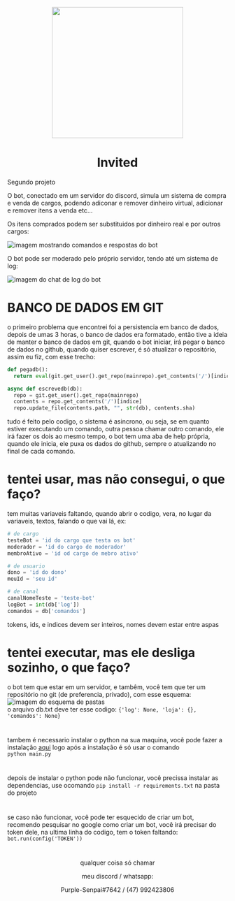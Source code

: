 <p align='center'><img src='https://user-images.githubusercontent.com/59841892/166121885-e9a3a39f-f389-4cea-8116-445ef27d1333.png' height="300" width="300"></p>
<h1 align='center'>Invited</h1>

Segundo projeto

O bot, conectado em um servidor do discord, simula um sistema de compra e venda de cargos, podendo adiconar e remover dinheiro virtual, adicionar e remover itens a venda etc...

Os itens comprados podem ser substituidos por dinheiro real e por outros cargos:

![imagem mostrando comandos e respostas do bot](https://user-images.githubusercontent.com/59841892/166121716-499e5512-ed06-49db-a577-9b1fc9d81dcb.PNG)

O bot pode ser moderado pelo próprio servidor, tendo até um sistema de log:

![imagem do chat de log do bot](https://user-images.githubusercontent.com/59841892/166121725-d1a2ab2b-6844-4395-ba0d-c535356430a8.PNG)

# BANCO DE DADOS EM GIT

o primeiro problema que encontrei foi a persistencia em banco de dados, depois de umas 3 horas, o banco de dados era formatado, então tive a ideia de manter o banco de dados em git, quando o bot iniciar, irá pegar o banco de dados no github, quando quiser escrever, é só atualizar o repositório, assim eu fiz, com esse trecho:

```py
def pegadb():
  return eval(git.get_user().get_repo(mainrepo).get_contents('/')[indice].decoded_content.decode('utf-8'))

async def escrevedb(db):
  repo = git.get_user().get_repo(mainrepo)
  contents = repo.get_contents('/')[indice]
  repo.update_file(contents.path, "", str(db), contents.sha)
```

tudo é feito pelo codigo, o sistema é asincrono, ou seja, se em quanto estiver executando um comando, outra pessoa chamar outro comando, ele irá fazer os dois ao mesmo tempo, o bot tem uma aba de help própria, quando ele inicia, ele puxa os dados do github, sempre o atualizando no final de cada comando.

# tentei usar, mas não consegui, o que faço?

tem muitas variaveis faltando, quando abrir o codigo, vera, no lugar da variaveis, textos, falando o que vai lá, ex:
```py
# de cargo
testeBot = 'id do cargo que testa os bot'
moderador = 'id do cargo de moderador'
membroAtivo = 'id od cargo de mebro ativo'

# de usuario
dono = 'id do dono'
meuId = 'seu id'

# de canal
canalNomeTeste = 'teste-bot'
logBot = int(db['log'])
comandos = db['comandos']
```
tokens, ids, e indices devem ser inteiros, nomes devem estar entre aspas

# tentei executar, mas ele desliga sozinho, o que faço?

o bot tem que estar em um servidor, e tambêm, você tem que ter um repositório no git (de preferencia, privado), com esse esquema:
![imagem do esquema de pastas](https://user-images.githubusercontent.com/59841892/166122295-a16aa222-6e60-4531-9510-d2a76e464873.PNG)
<br>o arquivo db.txt deve ter esse codigo:
`{'log': None, 'loja': {}, 'comandos': None}`
#
tambem é necessario instalar o python na sua maquina, você pode fazer a instalação [aqui](https://www.python.org/ftp/python/3.10.4/python-3.10.4-amd64.exe)
logo após a instalação é só usar o comando 
<br>`python main.py`
#
depois de instalar o python pode não funcionar, você precissa instalar as dependencias, use ocomando `pip install -r requirements.txt` na pasta do projeto
#
se caso não funcionar, você pode ter esquecido de criar um bot, recomendo pesquisar no google como criar um bot, você irá precisar do token dele, na ultima linha do codigo, tem o token faltando:
`bot.run(config('TOKEN'))`
# 

<p align='center'>qualquer coisa só chamar</p>
<p align='center'>meu discord / whatsapp:</p>
<p align='center'>Purple-Senpai#7642 / (47) 992423806</p>
